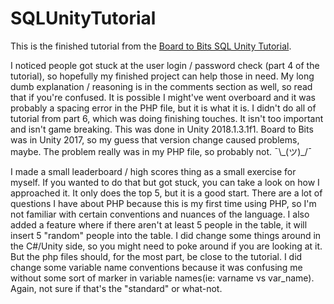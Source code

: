 # SQLUnityTutorial

This is the finished tutorial from the [Board to Bits SQL Unity Tutorial](https://www.youtube.com/playlist?list=PL5KbKbJ6Gf99mcmE1ptsn0oXO1_vnKDlS).

I noticed people got stuck at the user login / password check (part 4 of the tutorial), so hopefully my finished project can help those in need. My long dumb explanation / reasoning is in the comments section as well, so read that if you're confused. 
It is possible I might've went overboard and it was probably a spacing error in the PHP file, but it is what it is.
I didn't do all of tutorial from part 6, which was doing finishing touches. It isn't too important and isn't game breaking.
This was done in Unity 2018.1.3.1f1. Board to Bits was in Unity 2017, so my guess that version change caused problems, maybe.
The problem really was in my PHP file, so probably not. ¯\\\_(ツ)\_/¯

I made a small leaderboard / high scores thing as a small exercise for myself. If you wanted to do that but got stuck, you can take a look on how I approached it. It only does the top 5, but it is a good start.
There are a lot of questions I have about PHP because this is my first time using PHP, so I'm not familiar with certain conventions and nuances of the language.
I also added a feature where if there aren't at least 5 people in the table, it will insert 5 "random" people into the table.
I did change some things around in the C#/Unity side, so you might need to poke around if you are looking at it. 
But the php files should, for the most part, be close to the tutorial. 
I did change some variable name conventions because it was confusing me without some sort of marker in variable names(ie: varname vs var_name).
Again, not sure if that's the "standard" or what-not.
